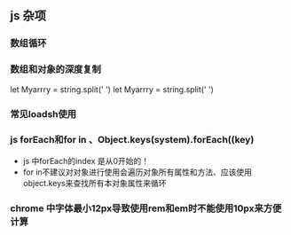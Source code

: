 ## js 杂项

### 数组循环

### 数组和对象的深度复制

let Myarrry = string.split(' ')
let Myarrry = string.split(' ')

### 常见loadsh使用

### js forEach和for in 、Object.keys(system).forEach((key)

- js 中forEach的index 是从0开始的！
- for in不建议对对象进行使用会遍历对象所有属性和方法、应该使用 object.keys来查找所有本对象属性来循环

### chrome 中字体最小12px导致使用rem和em时不能使用10px来方便计算
